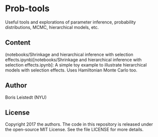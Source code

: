 # Prob-tools

Useful tools and explorations of parameter inference, probability distributions, MCMC, hierarchical models, etc.

## Content

(notebooks/Shrinkage and hierarchical inference with selection effects.ipynb)[notebooks/Shrinkage and hierarchical inference with selection effects.ipynb]: A simple toy example to illustrate hierarchical models with selection effects. Uses Hamiltonian Monte Carlo too.

## Author
Boris Leistedt (NYU) </br>

## License

Copyright 2017 the authors. The code in this repository is released under the open-source MIT License. See the file LICENSE for more details.
